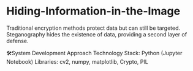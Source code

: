 # Hiding-Information-in-the-Image
Traditional encryption methods protect data but can still be targeted.  
Steganography hides the existence of data, providing a second layer of defense.

🛠️System Development Approach
Technology Stack:
Python (Jupyter Notebook)
Libraries: cv2, numpy, matplotlib, Crypto, PIL

